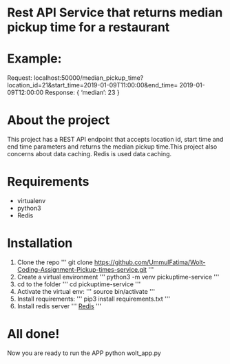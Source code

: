 # Rest API Service that returns median pickup time for a restaurant

# Example:
Request:
localhost:50000/median_pickup_time?location_id=21&start_time=2019-01-09T11:00:00&end_time=
2019-01-09T12:00:00
Response:
{
‘median’: 23
}

# About the project
This project has a REST API endpoint that accepts location id, start time and end time parameters and returns the median pickup time.This project also concerns about data caching. Redis is used data caching. 

# Requirements
- virtualenv
- python3
- Redis

# Installation
1. Clone the repo
'''
git clone https://github.com/UmmulFatima/Wolt-Coding-Assignment-Pickup-times-service.git
'''
2. Create a virtual environment
 '''
 python3 -m venv pickuptime-service
 '''
3. cd to the folder
'''
cd pickuptime-service
'''
4. Activate the virtual env:
'''
source bin/activate
'''
5. Install requirements:
'''
pip3 install requirements.txt
'''
6. Install redis server
'''
[Redis](https://redis.io/topics/quickstart)
'''
# All done!
Now you are ready to run the APP
python wolt_app.py
